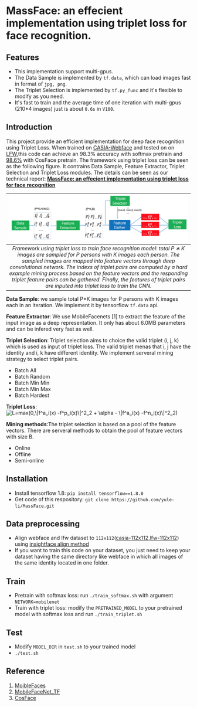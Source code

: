 # MassFace: an effecient implementation using triplet loss for face recognition.
## Features
- This implementation support multi-gpus.
- The Data Sample is implemented by ```tf.data```, which can load images fast in format of ```jpg, png```.
- The Triplet Selection is implemented by ```tf.py_func``` and it's flexible to modify as you need.
- It's fast to train and the average time of one iteration with multi-gpus (210*4 images) just is about ```0.6s``` in ```V100```.
## Introduction
This project provide an efficient implementation for deep face recognition using Triplet Loss. When trained on [CASIA-Webface](http://www.cbsr.ia.ac.cn/english/CASIA-WebFace-Database.html) and tested on on [LFW](http://vis-www.cs.umass.edu/lfw/),this code can achieve an 98.3% accuracy with softmax pretrain and [98.6%](models/model-20190214-150620.ckpt-600000) with CosFace pretrain. The framework using triplet loss can be seen as the following figure. It contrains Data Sample, Feature Extractor, Triplet Selection and Triplet Loss modules. The details can be seen as our technical report: [**MassFace: an effecient implementation using triplet loss for face recognition**]()

|![image](./images/framework.png) |
|:--:|
| *Framework using triplet loss to train face recognition model: total P ∗ K images are sampled for P persons with K images each person. The sampled images are mapped into feature vectors through deep convolutional network. The indexs of triplet pairs are computed by a hard example mining process based on the feature vectors and the responding triplet feature pairs can be gathered. Finally, the features of triplet pairs are inputed into triplet loss to train the CNN.* |

**Data Sample**: we sample total P*K images for P persons with K images each in an iteration. We implement it by tensorflow ```tf.data``` api.

**Feature Extractor**: We use MobileFacenets [1] to extract the feature of the input image as a deep representation. It only has about 6.0MB parameters and can be infered very fast as well.

**Triplet Selection**: Triplet selection aims to choice the valid triplet (i, j, k) which is used as input of triplet loss. The valid triplet menas that i, j have the identity and i, k have different identity. We implement serveral mining strategy to select triplet pairs.
- Batch All
- Batch Random
- Batch Min Min
- Batch Min Max
- Batch Hardest

**Triplet Loss**: <img src="https://latex.codecogs.com/gif.latex?L=max(0,\|f^a_i(x)&space;-f^p_i(x)\|^2_2&space;&plus;&space;\alpha&space;-&space;\|f^a_i(x)&space;-f^n_i(x)\|^2_2)" title="L=max(0,\|f^a_i(x) -f^p_i(x)\|^2_2 + \alpha - \|f^a_i(x) -f^n_i(x)\|^2_2)" />


**Mining methods**:The triplet selection is based on a pool of the feature vectors. There are serveral methods to obtain the pool of feature vectors with size B.
- Online
- Offline
- Semi-online

## Installation
- Install tensorflow 1.8: ```pip install tensorflow==1.8.0```
- Get code of this respository: ```git clone https://github.com/yule-li/MassFace.git```

## Data preprocessing

- Align webface and lfw dataset to ```112x112```([casia-112x112](https://pan.baidu.com/s/1MYNq6pkZJCkpKERC92Ea1A),[lfw-112x112](https://pan.baidu.com/s/1-QASgnuL0FYBpzq3K79Vmw)) using [insightface align method](https://github.com/deepinsight/insightface/blob/master/src/align/align_lfw.py)
- If you want to train this code on your dataset, you just need to keep your dataset having the same directory like webface in which all images of the same identity located in one folder.

## Train
- Pretrain with softmax loss: run ```./train_softmax.sh``` with argument ```NETWORK=mobilenet```
- Train with triplet loss: modify the ```PRETRAINED_MODEL``` to your pretrained model with softmax loss and run ```./train_triplet.sh```
## Test
- Modify ```MODEL_DIR``` in ```test.sh``` to your trained model
- ```./test.sh```

## Reference
1. [MoibleFaces](https://arxiv.org/pdf/1804.07573)
2. [MobileFaceNet_TF](https://github.com/sirius-ai/MobileFaceNet_TF)
3. [CosFace](https://github.com/yule-li/CosFace)
